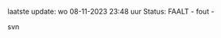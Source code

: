 laatste update: 
wo 08-11-2023 23:48   uur 
Status: FAALT - fout - 
<div class="service R">svn</div>
